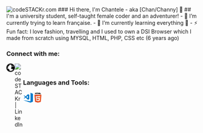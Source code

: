 <img align="centre" alt="codeSTACKr.com" width="232" src="https://images.squarespace-cdn.com/content/v1/556e5c61e4b0a09f9d23f7da/1440451269658-K5HJEY1TVT1LWP7N762S/ke17ZwdGBToddI8pDm48kKUVAhw5ME9gEUds1XPzB0t7gQa3H78H3Y0txjaiv_0fDoOvxcdMmMKkDsyUqMSsMWxHk725yiiHCCLfrh8O1z5QPOohDIaIeljMHgDF5CVlOqpeNLcJ80NK65_fV7S1UWoFZRJt-4961snGgZl51L4aGYgctn5LVLYn4lcFrPLbWFBSN1y3TtFRXN7PNam9Wg/word-of-the-week-bonjour-calligraphy-watercolor.jpg" />
### Hi there, I'm Chantele - aka [Chan/Channy] 👋
## I'm a university student, self-taught female coder and an adventurer!
- 🔭 I’m currently trying to learn française. 
- 🌱 I’m currently learning everything 🤣
- ⚡ Fun fact: I love fashion, travelling and I used to own a DSI Browser which I made from scratch using MYSQL, HTML, PHP, CSS etc (6 years ago)

### Connect with me:

<img align="left" alt="codeSTACKr.com" width="22px" src="https://raw.githubusercontent.com/iconic/open-iconic/master/svg/globe.svg" />
<img align="left" alt="codeSTACKr | LinkedIn" width="22px" src="https://cdn.jsdelivr.net/npm/simple-icons@v3/icons/linkedin.svg" />

<br />

### Languages and Tools:

<img align="left" alt="Visual Studio Code" width="26px" src="https://raw.githubusercontent.com/github/explore/80688e429a7d4ef2fca1e82350fe8e3517d3494d/topics/visual-studio-code/visual-studio-code.png" />
<img align="left" alt="HTML5" width="26px" src="https://raw.githubusercontent.com/github/explore/80688e429a7d4ef2fca1e82350fe8e3517d3494d/topics/html/html.png" />

<br />
<br />
